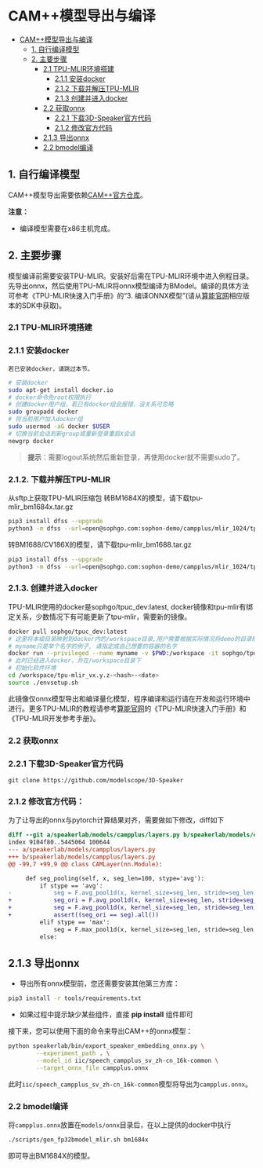 # CAM++模型导出与编译

- [CAM++模型导出与编译](#CAM++模型导出与编译)
  - [1. 自行编译模型](#1-自行编译模型)
  - [2. 主要步骤](#2-主要步骤)
    - [2.1 TPU-MLIR环境搭建](#21-tpu-mlir环境搭建)
      - [2.1.1 安装docker](#211-安装docker)
      - [2.1.2 下载并解压TPU-MLIR](#212-下载并解压tpu-mlir)
      - [2.1.3 创建并进入docker](#213-创建并进入docker)
    - [2.2 获取onnx](#22-获取onnx)
      - [2.2.1 下载3D-Speaker官方代码](#221-下载3D-Speaker官方代码)
      - [2.1.2 修改官方代码](#212-修改官方代码)
    - [2.1.3 导出onnx](#213-导出onnx)
    - [2.2 bmodel编译](#22-bmodel编译)


## 1. 自行编译模型

CAM++模型导出需要依赖[CAM++官方仓库](https://github.com/modelscope/3D-Speaker)。


**注意：**

- 编译模型需要在x86主机完成。

## 2. 主要步骤
模型编译前需要安装TPU-MLIR。安装好后需在TPU-MLIR环境中进入例程目录。先导出onnx，然后使用TPU-MLIR将onnx模型编译为BModel。编译的具体方法可参考《TPU-MLIR快速入门手册》的“3. 编译ONNX模型”(请从[算能官网](https://developer.sophgo.com/site/index/material/all/all.html)相应版本的SDK中获取)。

### 2.1 TPU-MLIR环境搭建

### 2.1.1 安装docker

    若已安装docker，请跳过本节。
```bash
# 安装docker
sudo apt-get install docker.io
# docker命令免root权限执行
# 创建docker用户组，若已有docker组会报错，没关系可忽略
sudo groupadd docker
# 将当前用户加入docker组
sudo usermod -aG docker $USER
# 切换当前会话到新group或重新登录重启X会话
newgrp docker
```
> **提示**：需要logout系统然后重新登录，再使用docker就不需要sudo了。

### 2.1.2. 下载并解压TPU-MLIR

从sftp上获取TPU-MLIR压缩包
转BM1684X的模型，请下载tpu-mlir_bm1684x.tar.gz
```bash
pip3 install dfss --upgrade
python3 -m dfss --url=open@sophgo.com:sophon-demo/campplus/mlir_1024/tpu-mlir_bm1684x.tar.gz
```
转BM1688/CV186X的模型，请下载tpu-mlir_bm1688.tar.gz
```bash
pip3 install dfss --upgrade
python3 -m dfss --url=open@sophgo.com:sophon-demo/campplus/mlir_1024/tpu-mlir_bm1688.tar.gz
```

### 2.1.3. 创建并进入docker

TPU-MLIR使用的docker是sophgo/tpuc_dev:latest, docker镜像和tpu-mlir有绑定关系，少数情况下有可能更新了tpu-mlir，需要新的镜像。
```bash
docker pull sophgo/tpuc_dev:latest
# 这里将本级目录映射到docker内的/workspace目录,用户需要根据实际情况将demo的目录映射到docker里面
# myname只是举个名字的例子, 请指定成自己想要的容器的名字
docker run --privileged --name myname -v $PWD:/workspace -it sophgo/tpuc_dev:latest
# 此时已经进入docker，并在/workspace目录下
# 初始化软件环境
cd /workspace/tpu-mlir_vx.y.z-<hash>-<date>
source ./envsetup.sh
```
此镜像仅onnx模型导出和编译量化模型，程序编译和运行请在开发和运行环境中进行。更多TPU-MLIR的教程请参考[算能官网](https://developer.sophgo.com/site/index/material/all/all.html)的《TPU-MLIR快速入门手册》和《TPU-MLIR开发参考手册》。

### 2.2 获取onnx

### 2.2.1 下载3D-Speaker官方代码

``` shell
git clone https://github.com/modelscope/3D-Speaker
```

### 2.1.2 修改官方代码：

为了让导出的onnx与pytorch计算结果对齐，需要做如下修改，diff如下

```diff
diff --git a/speakerlab/models/campplus/layers.py b/speakerlab/models/campplus/layers.py
index 9104f80..5445064 100644
--- a/speakerlab/models/campplus/layers.py
+++ b/speakerlab/models/campplus/layers.py
@@ -99,7 +99,9 @@ class CAMLayer(nn.Module):

     def seg_pooling(self, x, seg_len=100, stype='avg'):
         if stype == 'avg':
-            seg = F.avg_pool1d(x, kernel_size=seg_len, stride=seg_len, ceil_mode=True)
+            seg_ori = F.avg_pool1d(x, kernel_size=seg_len, stride=seg_len, ceil_mode=True)
+            seg = F.avg_pool1d(x, kernel_size=seg_len, stride=seg_len, ceil_mode=True, count_include_pad=False)
+            assert((seg_ori == seg).all())
         elif stype == 'max':
             seg = F.max_pool1d(x, kernel_size=seg_len, stride=seg_len, ceil_mode=True)
         else:
```

## 2.1.3 导出onnx

- 导出所有onnx模型前，您还需要安装其他第三方库：

```bash
pip3 install -r tools/requirements.txt
```

- 如果过程中提示缺少某些组件，直接 **pip install** 组件即可

接下来，您可以使用下面的命令来导出CAM++的onnx模型：

```bash
python speakerlab/bin/export_speaker_embedding_onnx.py \
        --experiment_path . \
        --model_id iic/speech_campplus_sv_zh-cn_16k-common \
        --target_onnx_file campplus.onnx
```

此时`iic/speech_campplus_sv_zh-cn_16k-common`模型将导出为`campplus.onnx`。

### 2.2 bmodel编译

将`campplus.onnx`放置在`models/onnx`目录后，在以上提供的docker中执行
```bash
./scripts/gen_fp32bmodel_mlir.sh bm1684x
```
即可导出BM1684X的模型。
